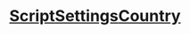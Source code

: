 # [Script](https://github.com/FarhadElahi/CF/blob/main/Info/Script.md)[Settings](https://github.com/FarhadElahi/CF/blob/main/Info/Settings.md)[Country](https://github.com/FarhadElahi/CF/blob/main/Info/Country.md)
